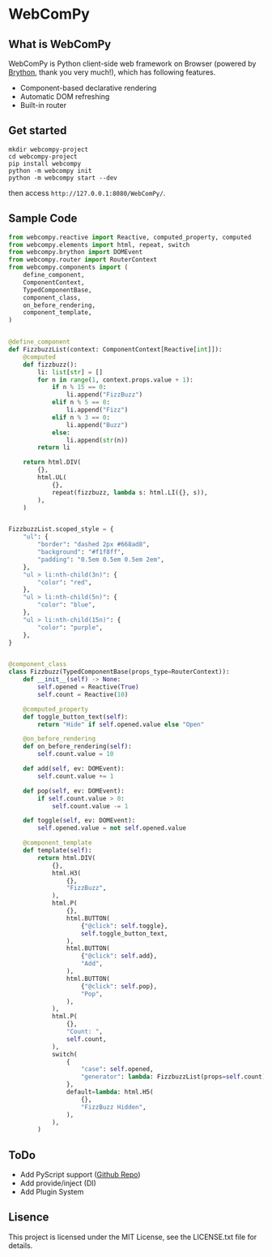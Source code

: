 # WebComPy

## What is WebComPy
WebComPy is Python client-side web framework on Browser (powered by [Brython](https://github.com/brython-dev/brython), thank you very much!), which has following features.

- Component-based declarative rendering
- Automatic DOM refreshing
- Built-in router

## Get started
```
mkdir webcompy-project
cd webcompy-project
pip install webcompy
python -m webcompy init
python -m webcompy start --dev
```

then access `http://127.0.0.1:8080/WebComPy/`.

## Sample Code
```python
from webcompy.reactive import Reactive, computed_property, computed
from webcompy.elements import html, repeat, switch
from webcompy.brython import DOMEvent
from webcompy.router import RouterContext
from webcompy.components import (
    define_component,
    ComponentContext,
    TypedComponentBase,
    component_class,
    on_before_rendering,
    component_template,
)


@define_component
def FizzbuzzList(context: ComponentContext[Reactive[int]]):
    @computed
    def fizzbuzz():
        li: list[str] = []
        for n in range(1, context.props.value + 1):
            if n % 15 == 0:
                li.append("FizzBuzz")
            elif n % 5 == 0:
                li.append("Fizz")
            elif n % 3 == 0:
                li.append("Buzz")
            else:
                li.append(str(n))
        return li

    return html.DIV(
        {},
        html.UL(
            {},
            repeat(fizzbuzz, lambda s: html.LI({}, s)),
        ),
    )


FizzbuzzList.scoped_style = {
    "ul": {
        "border": "dashed 2px #668ad8",
        "background": "#f1f8ff",
        "padding": "0.5em 0.5em 0.5em 2em",
    },
    "ul > li:nth-child(3n)": {
        "color": "red",
    },
    "ul > li:nth-child(5n)": {
        "color": "blue",
    },
    "ul > li:nth-child(15n)": {
        "color": "purple",
    },
}


@component_class
class Fizzbuzz(TypedComponentBase(props_type=RouterContext)):
    def __init__(self) -> None:
        self.opened = Reactive(True)
        self.count = Reactive(10)

    @computed_property
    def toggle_button_text(self):
        return "Hide" if self.opened.value else "Open"

    @on_before_rendering
    def on_before_rendering(self):
        self.count.value = 10

    def add(self, ev: DOMEvent):
        self.count.value += 1

    def pop(self, ev: DOMEvent):
        if self.count.value > 0:
            self.count.value -= 1

    def toggle(self, ev: DOMEvent):
        self.opened.value = not self.opened.value

    @component_template
    def template(self):
        return html.DIV(
            {},
            html.H3(
                {},
                "FizzBuzz",
            ),
            html.P(
                {},
                html.BUTTON(
                    {"@click": self.toggle},
                    self.toggle_button_text,
                ),
                html.BUTTON(
                    {"@click": self.add},
                    "Add",
                ),
                html.BUTTON(
                    {"@click": self.pop},
                    "Pop",
                ),
            ),
            html.P(
                {},
                "Count: ",
                self.count,
            ),
            switch(
                {
                    "case": self.opened,
                    "generator": lambda: FizzbuzzList(props=self.count),
                },
                default=lambda: html.H5(
                    {},
                    "FizzBuzz Hidden",
                ),
            ),
        )

```

## ToDo
- Add PyScript support ([Github Repo](https://github.com/pyscript/pyscript))
- Add provide/inject (DI)
- Add Plugin System

## Lisence
This project is licensed under the MIT License, see the LICENSE.txt file for details.
